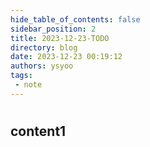```yaml
---
hide_table_of_contents: false
sidebar_position: 2
title: 2023-12-23-TODO
directory: blog
date: 2023-12-23 00:19:12
authors: ysyoo
tags:
 - note
---
```


# 

## content1